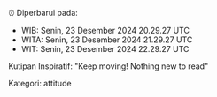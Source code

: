 ⏰ Diperbarui pada:
- WIB: Senin, 23 Desember 2024 20.29.27 UTC
- WITA: Senin, 23 Desember 2024 21.29.27 UTC
- WIT: Senin, 23 Desember 2024 22.29.27 UTC

Kutipan Inspiratif:
"Keep moving! Nothing new to read"


Kategori: attitude

